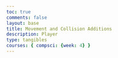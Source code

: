 ```yaml
---
toc: true
comments: false
layout: base
title: Movement and Collision Additions
description: Player
type: tangibles
courses: { compsci: {week: 4} }
---
```


<canvas></canvas>
<html>
    <img id="roadImage" src="{{site.baseurl}}/assets/js/img/road.png" style="display: none;">
    <img id="floorImage" src="{{site.baseurl}}/images/road.png" style="display: none;">
    <img id="backgroundImage" src="{{site.baseurl}}/images/background.png" style="display: none">
    <img id="buildingImage" src="{{site.baseurl}}/images/building.png" style="display: none;">
    <img id="spriteRight" src="{{site.baseurl}}/images/spriteRight.png" style="display: none;">
    <img id="spriteLeft" src="{{site.baseurl}}/images/spriteLeft.png" style="display: none;">
</html>
<script src="{{site.baseurl}}/assets/js/codeClimbers/game0-3.js" type="module"></script>